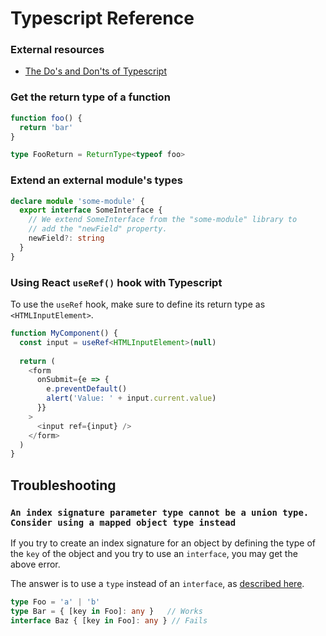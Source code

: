 # Typescript Reference

### External resources

- [The Do's and Don'ts of Typescript](https://www.typescriptlang.org/docs/handbook/declaration-files/do-s-and-don-ts.html)

### Get the return type of a function

```ts
function foo() {
  return 'bar'
}

type FooReturn = ReturnType<typeof foo>
``` 

### Extend an external module's types

```ts
declare module 'some-module' {
  export interface SomeInterface {
    // We extend SomeInterface from the "some-module" library to
    // add the "newField" property.
    newField?: string
  }
}
```

### Using React `useRef()` hook with Typescript

To use the `useRef` hook, make sure to define its return type as `<HTMLInputElement>`.

```ts
function MyComponent() {
  const input = useRef<HTMLInputElement>(null)
  
  return (
    <form 
      onSubmit={e => {
        e.preventDefault()
        alert('Value: ' + input.current.value)
      }}
    >
      <input ref={input} />
    </form>
  )
}
```

## Troubleshooting

### `An index signature parameter type cannot be a union type. Consider using a mapped object type instead`

If you try to create an index signature for an object by defining the type of the `key` of the object and you try to use an `interface`, you may get the above error.

The answer is to use a `type` instead of an `interface`, as [described here](https://github.com/Microsoft/TypeScript/issues/24220#issuecomment-449325451).

```ts
type Foo = 'a' | 'b'
type Bar = { [key in Foo]: any }   // Works
interface Baz { [key in Foo]: any } // Fails
```
